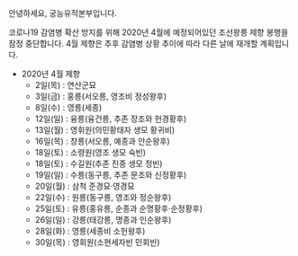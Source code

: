 안녕하세요, 궁능유적본부입니다.

코로나19 감염병 확산 방지를 위해 2020년 4월에 예정되어있던 조선왕릉 제향 봉행을 잠정 중단합니다. 4월 제향은 추후 감염병 상황 추이에 따라 다른 날에 재개할 계획입니다.

- 2020년 4월 제향
  - 2일(목) : 연산군묘
  - 3일(금) : 홍릉(서오릉, 영조비 정성왕후)
  - 8일(수) : 영릉(세종)
  - 12일(일) : 융릉(융건릉, 추존 장조와 헌경황후)
  - 13일(월) : 영휘원(의민황태자 생모 황귀비)
  - 16일(목) : 창릉(서오릉, 예종과 안순왕후)
  - 18일(토) : 소령원(영조 생모 숙빈)
  - 18일(토) : 수길원(추존 진종 생모 정빈)
  - 19일(일) : 수릉(동구릉, 추존 문조와 신정황후)
  - 20일(월) : 삼척 준경묘·영경묘
  - 22일(수) : 원릉(동구릉, 영조와 정순왕후)
  - 25일(토) : 유릉(홍유릉, 순종과 순명황후·순정황후)
  - 26일(일) : 강릉(태강릉, 명종과 인순왕후)
  - 28일(화) : 영릉(세종비 소헌왕후)
  - 30일(목) : 영회원(소현세자빈 민회빈)